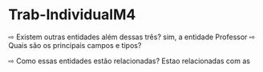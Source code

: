 # Trab-IndividualM4
⇨ Existem outras entidades além dessas três?
sim, a entidade Professor
⇨ Quais são os principais campos e tipos?

⇨ Como essas entidades estão relacionadas?
Estao relacionadas com as

